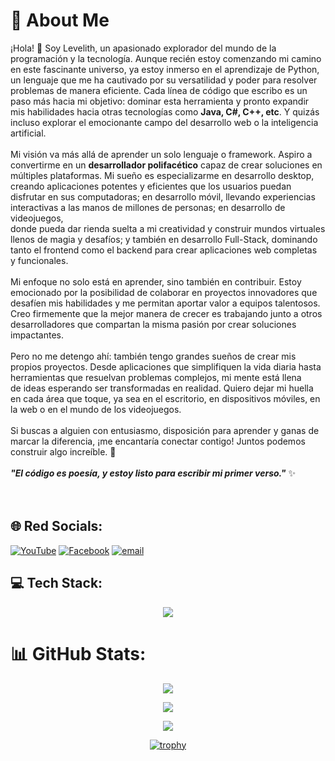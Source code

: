 # 💫 About Me
¡Hola! 👋 Soy Levelith, un apasionado explorador del mundo de la programación y la tecnología. Aunque recién estoy comenzando mi camino en este fascinante universo, ya estoy inmerso en el aprendizaje de Python,<br>un lenguaje que me ha cautivado por su versatilidad y poder para resolver problemas de manera eficiente. Cada línea de código que escribo es un paso más hacia mi objetivo: dominar esta herramienta y pronto expandir<br>mis habilidades hacia otras tecnologías como **Java, C#, C++, etc**. Y quizás incluso explorar el emocionante campo del desarrollo web o la inteligencia artificial.<br><br>Mi visión va más allá de aprender un solo lenguaje o framework. Aspiro a convertirme en un **desarrollador polifacético** capaz de crear soluciones en múltiples plataformas. Mi sueño es especializarme en desarrollo desktop,<br>creando aplicaciones potentes y eficientes que los usuarios puedan disfrutar en sus computadoras; en desarrollo móvil, llevando experiencias interactivas a las manos de millones de personas; en desarrollo de videojuegos,<br>donde pueda dar rienda suelta a mi creatividad y construir mundos virtuales llenos de magia y desafíos; y también en desarrollo Full-Stack, dominando tanto el frontend como el backend para crear aplicaciones web completas<br>y funcionales.<br><br>Mi enfoque no solo está en aprender, sino también en contribuir. Estoy emocionado por la posibilidad de colaborar en proyectos innovadores que desafíen mis habilidades y me permitan aportar valor a equipos talentosos.<br>Creo firmemente que la mejor manera de crecer es trabajando junto a otros desarrolladores que compartan la misma pasión por crear soluciones impactantes.<br><br>Pero no me detengo ahí: también tengo grandes sueños de crear mis propios proyectos. Desde aplicaciones que simplifiquen la vida diaria hasta herramientas que resuelvan problemas complejos, mi mente está llena<br>de ideas esperando ser transformadas en realidad. Quiero dejar mi huella en cada área que toque, ya sea en el escritorio, en dispositivos móviles, en la web o en el mundo de los videojuegos.<br><br>Si buscas a alguien con entusiasmo, disposición para aprender y ganas de marcar la diferencia, ¡me encantaría conectar contigo! Juntos podemos construir algo increíble. 🚀<br><br> **_"El código es poesía, y estoy listo para escribir mi primer verso."_** ✨<br><br><br>

## 🌐 Red Socials:
[![YouTube](https://go-skill-icons.vercel.app/api/icons?i=youtube)](https://youtube.com/@Levelith0)
[![Facebook](https://go-skill-icons.vercel.app/api/icons?i=facebook)](https://www.facebook.com/profile.php?id=61574227502117)
[![email](https://go-skill-icons.vercel.app/api/icons?i=gmail)](mailto:levelith0@gmail.com)

## 💻 Tech Stack:
<p align="center">
  <a href="https://skillicons.dev" style="border: none; text-decoration: none;">
  <a href="https://go-skill-icons.vercel.app" style="border: none; text-decoration: none;">
  <a href="https://skillicons.dev" style="text-decoration: none; border: none;">
  <a href="[https://skillicons.dev](https://go-skill-icons.vercel.app)" style="text-decoration: none; border: none;">
    <!-- <img src="https://skillicons.dev/icons?i=" style="border: none;" /> -->
    <img src="https://go-skill-icons.vercel.app/api/icons?i=py,terminal,photoshop,illustrator,audition,opensource,virtualbox,git,github,vscode,steam,windows,linux" style="border: none;" />
  </a>
</p>

# 📊 GitHub Stats:
</div>

<div align="center">
  
  ![](https://github-readme-stats.vercel.app/api?username=Levelith&theme=highcontrast&hide_border=false&include_all_commits=false&count_private=true)<br/>

</div>
<div align="center">
  
  ![](https://nirzak-streak-stats.vercel.app/?user=Levelith&theme=highcontrast&hide_border=false)<br/>

</div>
<div align="center">
  
  ![](https://github-readme-stats.vercel.app/api/top-langs/?username=Levelith&theme=highcontrast&hide_border=false&include_all_commits=false&count_private=true&layout=compact)

</div>

<div align="center">
  
  [![trophy](https://github-profile-trophy.vercel.app/?username=Levelith&theme=juicyfresh)](https://github.com/ryo-ma/github-profile-trophy)

</div>







